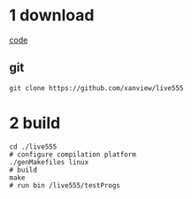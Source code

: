 # 1 download
[code]()
## git
`git clone https://github.com/xanview/live555`
# 2 build
```
cd ./live555
# configure compilation platform
./genMakefiles linux
# build
make
# run bin /live555/testProgs
```